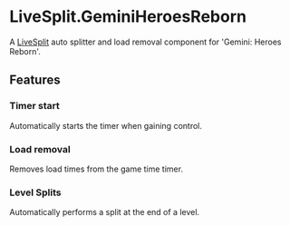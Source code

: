 # LiveSplit.GeminiHeroesReborn

A [LiveSplit](https://github.com/LiveSplit/LiveSplit) auto splitter and load removal component for 'Gemini: Heroes Reborn'.

## Features

### Timer start

Automatically starts the timer when gaining control.

### Load removal

Removes load times from the game time timer.

### Level Splits

Automatically performs a split at the end of a level.
